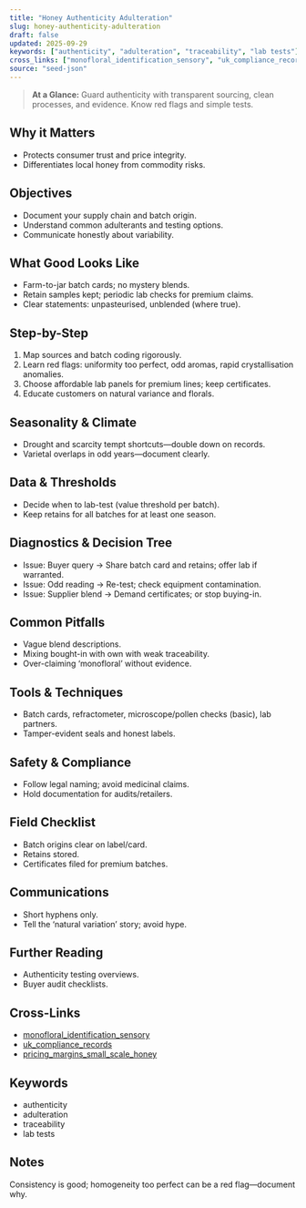 ```yaml
---
title: "Honey Authenticity Adulteration"
slug: honey-authenticity-adulteration
draft: false
updated: 2025-09-29
keywords: ["authenticity", "adulteration", "traceability", "lab tests"]
cross_links: ["monofloral_identification_sensory", "uk_compliance_records", "pricing_margins_small_scale_honey"]
source: "seed-json"
---
```


> **At a Glance:** Guard authenticity with transparent sourcing, clean processes, and evidence. Know red flags and simple tests.

## Why it Matters
- Protects consumer trust and price integrity.
- Differentiates local honey from commodity risks.

## Objectives
- Document your supply chain and batch origin.
- Understand common adulterants and testing options.
- Communicate honestly about variability.

## What Good Looks Like
- Farm-to-jar batch cards; no mystery blends.
- Retain samples kept; periodic lab checks for premium claims.
- Clear statements: unpasteurised, unblended (where true).

## Step-by-Step
1) Map sources and batch coding rigorously.
2) Learn red flags: uniformity too perfect, odd aromas, rapid crystallisation anomalies.
3) Choose affordable lab panels for premium lines; keep certificates.
4) Educate customers on natural variance and florals.

## Seasonality & Climate
- Drought and scarcity tempt shortcuts—double down on records.
- Varietal overlaps in odd years—document clearly.

## Data & Thresholds
- Decide when to lab-test (value threshold per batch).
- Keep retains for all batches for at least one season.

## Diagnostics & Decision Tree
- Issue: Buyer query -> Share batch card and retains; offer lab if warranted.
- Issue: Odd reading -> Re-test; check equipment contamination.
- Issue: Supplier blend -> Demand certificates; or stop buying-in.

## Common Pitfalls
- Vague blend descriptions.
- Mixing bought-in with own with weak traceability.
- Over-claiming ‘monofloral’ without evidence.

## Tools & Techniques
- Batch cards, refractometer, microscope/pollen checks (basic), lab partners.
- Tamper-evident seals and honest labels.

## Safety & Compliance
- Follow legal naming; avoid medicinal claims.
- Hold documentation for audits/retailers.

## Field Checklist
- Batch origins clear on label/card.
- Retains stored.
- Certificates filed for premium batches.

## Communications
- Short hyphens only.
- Tell the ‘natural variation’ story; avoid hype.

## Further Reading
- Authenticity testing overviews.
- Buyer audit checklists.

## Cross-Links
- [monofloral_identification_sensory](/topics/monofloral-identification-sensory/)
- [uk_compliance_records](/topics/uk-compliance-records/)
- [pricing_margins_small_scale_honey](/topics/pricing-margins-small-scale-honey/)

## Keywords
- authenticity
- adulteration
- traceability
- lab tests

## Notes
Consistency is good; homogeneity too perfect can be a red flag—document why.
